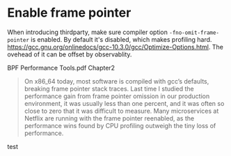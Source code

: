 Enable frame pointer
===================

When introducing thirdparty, make sure compiler option `-fno-omit-frame-pointer` is enabled. By default it's disabled, which makes profiling hard.  https://gcc.gnu.org/onlinedocs/gcc-10.3.0/gcc/Optimize-Options.html. The ovehead of it can be offset by observablity.


BPF Performance Tools.pdf Chapter2

> On x86_64 today, most software is compiled with gcc’s defaults, breaking frame pointer stack traces. Last time I studied the performance gain from frame pointer omission in our production environment, it was usually less than one percent, and it was often so close to zero that it was difficult to measure. Many microservices at Netflix are running with the frame pointer reenabled, as the performance wins found by CPU profiling outweigh the tiny loss of performance. 

test